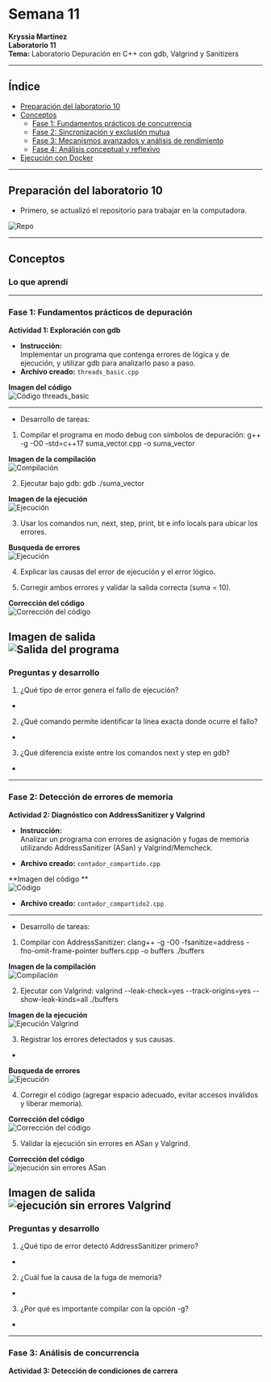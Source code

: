 # Semana 11  
**Kryssia Martínez**  
**Laboratorio 11**  
**Tema:** Laboratorio Depuración en C++ con gdb, Valgrind y Sanitizers 

---

## Índice
- [Preparación del laboratorio 10](#preparación-del-laboratorio-10)
- [Conceptos](#conceptos)
  - [Fase 1: Fundamentos prácticos de concurrencia](#fase-1-fundamentos-prácticos-de-concurrencia)
  - [Fase 2: Sincronización y exclusión mutua](#fase-2-sincronización-y-exclusión-mutua)
  - [Fase 3: Mecanismos avanzados y análisis de rendimiento](#fase-3-mecanismos-avanzados-y-análisis-de-rendimiento)
  - [Fase 4: Análisis conceptual y reflexivo](#fase-4-análisis-conceptual-y-reflexivo)
- [Ejecución con Docker](#ejecución-con-docker)

---

## Preparación del laboratorio 10

- Primero, se actualizó el repositorio para trabajar en la computadora.

![Repo](images/1.png)

---

## Conceptos

### Lo que aprendí



---

### Fase 1: Fundamentos prácticos de depuración

**Actividad 1:  Exploración con gdb**  
- **Instrucción:**  
Implementar un programa que contenga errores de lógica y de ejecución, y utilizar gdb para analizarlo paso a paso.  
- **Archivo creado:** `threads_basic.cpp`

**Imagen del código**  
![Código threads_basic](images/2.png)  

---

- Desarrollo de tareas:

1. Compilar el programa en modo debug con símbolos de depuración:
g++ -g -O0 -std=c++17 suma_vector.cpp -o suma_vector

**Imagen de la compilación**  
![Compilación](images/2.png)  

2. Ejecutar bajo gdb:
gdb ./suma_vector

**Imagen de la ejecución**  
![Ejecución](images/2.png)  

3. Usar los comandos run, next, step, print, bt e info locals para ubicar los errores.

**Busqueda de errores**  
![Ejecución](images/2.png) 


4. Explicar las causas del error de ejecución y el error lógico.


5. Corregir ambos errores y validar la salida correcta (suma = 10).

**Corrección del código**  
![Corrección del código](images/2.png) 

**Imagen de salida**  
![Salida del programa](images/3.png)
---

### Preguntas y desarrollo

1. ¿Qué tipo de error genera el fallo de ejecución?
- 

2. ¿Qué comando permite identificar la línea exacta donde ocurre el fallo?
-

3. ¿Qué diferencia existe entre los comandos next y step en gdb?
- 

---

### Fase 2:  Detección de errores de memoria

**Actividad 2: Diagnóstico con AddressSanitizer y Valgrind**  
- **Instrucción:**  
Analizar un programa con errores de asignación y fugas de memoria utilizando AddressSanitizer (ASan) y Valgrind/Memcheck.

- **Archivo creado:** `contador_compartido.cpp`

**Imagen del código **  
![Código](images/4.png)

- **Archivo creado:** `contador_compartido2.cpp`

---

- Desarrollo de tareas:

1. Compilar con AddressSanitizer:
clang++ -g -O0 -fsanitize=address -fno-omit-frame-pointer
buffers.cpp -o buffers
./buffers

**Imagen de la compilación**  
![Compilación](images/2.png)  

2. Ejecutar con Valgrind:
valgrind --leak-check=yes --track-origins=yes
--show-leak-kinds=all ./buffers

**Imagen de la ejecución**  
![Ejecución Valgrind](images/2.png)  

3. Registrar los errores detectados y sus causas.
- 

**Busqueda de errores**  
![Ejecución](images/2.png) 


4. Corregir el código (agregar espacio adecuado, evitar accesos inválidos y liberar memoria).

**Corrección del código**  
![Corrección del código](images/2.png) 

5. Validar la ejecución sin errores en ASan y Valgrind.


**Corrección del código**  
![ejecución sin errores ASan](images/2.png) 

**Imagen de salida**  
![ejecución sin errores Valgrind](images/3.png)
---

### Preguntas y desarrollo

1. ¿Qué tipo de error detectó AddressSanitizer primero?
- 

2. ¿Cuál fue la causa de la fuga de memoria?
-

3. ¿Por qué es importante compilar con la opción -g?
- 

---
### Fase 3:  Análisis de concurrencia

**Actividad 3: Detección de condiciones de carrera**  
